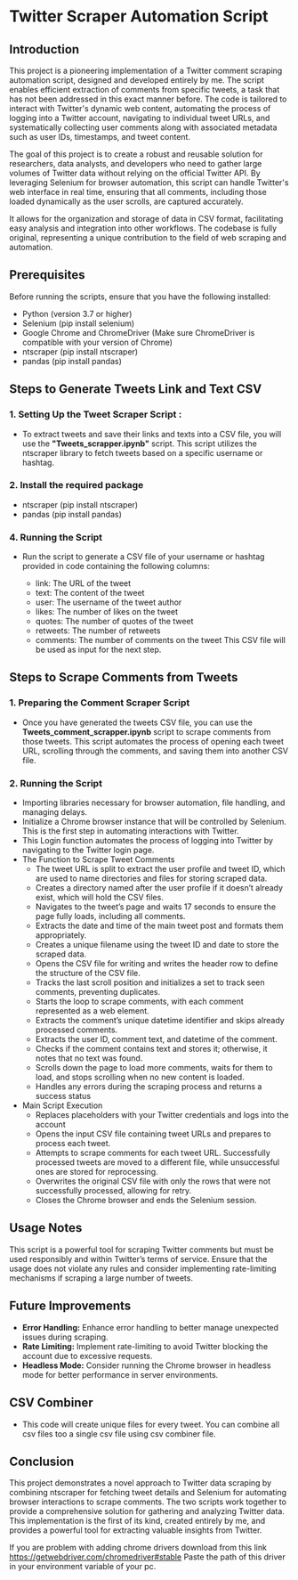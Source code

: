 # Twitter Scraper Automation Script
## Introduction
This project is a pioneering implementation of a Twitter comment scraping automation script, designed and developed entirely by me. The script enables efficient extraction of comments from specific tweets, a task that has not been addressed in this exact manner before. The code is tailored to interact with Twitter's dynamic web content, automating the process of logging into a Twitter account, navigating to individual tweet URLs, and systematically collecting user comments along with associated metadata such as user IDs, timestamps, and tweet content.

The goal of this project is to create a robust and reusable solution for researchers, data analysts, and developers who need to gather large volumes of Twitter data without relying on the official Twitter API. By leveraging Selenium for browser automation, this script can handle Twitter's web interface in real time, ensuring that all comments, including those loaded dynamically as the user scrolls, are captured accurately.

It allows for the organization and storage of data in CSV format, facilitating easy analysis and integration into other workflows. The codebase is fully original, representing a unique contribution to the field of web scraping and automation.

## Prerequisites
Before running the scripts, ensure that you have the following installed:

- Python (version 3.7 or higher)
- Selenium (pip install selenium)
- Google Chrome and ChromeDriver (Make sure ChromeDriver is compatible with your version of Chrome)
- ntscraper (pip install ntscraper)
- pandas (pip install pandas)

## Steps to Generate Tweets Link and Text CSV
### 1.  Setting Up the Tweet Scraper Script :
   - To extract tweets and save their links and texts into a CSV file, you will use the **"Tweets_scrapper.ipynb"** script. This script utilizes the ntscraper library to fetch tweets based on a specific username or hashtag.

### 2.  Install the required package
   - ntscraper (pip install ntscraper)
   - pandas (pip install pandas)
### 4.   Running the Script
  - Run the script to generate a CSV file of your username or hashtag provided in code containing the following columns:

    - link: The URL of the tweet
    - text: The content of the tweet
    - user: The username of the tweet author
    - likes: The number of likes on the tweet
    - quotes: The number of quotes of the tweet
    - retweets: The number of retweets
    - comments: The number of comments on the tweet
This CSV file will be used as input for the next step.

## Steps to Scrape Comments from Tweets
### 1. Preparing the Comment Scraper Script
   - Once you have generated the tweets CSV file, you can use the **Tweets_comment_scrapper.ipynb** script to scrape comments from those tweets. This script automates the process of opening each tweet URL, scrolling through the comments, and saving them into another CSV file.
### 2. Running the Script
   - Importing libraries necessary for browser automation, file handling, and managing delays.
   -  Initialize a Chrome browser instance that will be controlled by Selenium. This is the first step in automating interactions with Twitter.
   -  This Login function automates the process of logging into Twitter by navigating to the Twitter login page.
   -  The Function to Scrape Tweet Comments
      - The tweet URL is split to extract the user profile and tweet ID, which are used to name directories and files for storing scraped data.
      - Creates a directory named after the user profile if it doesn’t already exist, which will hold the CSV files.
      - Navigates to the tweet’s page and waits 17 seconds to ensure the page fully loads, including all comments.
      - Extracts the date and time of the main tweet post and formats them appropriately.
      - Creates a unique filename using the tweet ID and date to store the scraped data.
      - Opens the CSV file for writing and writes the header row to define the structure of the CSV file.
      - Tracks the last scroll position and initializes a set to track seen comments, preventing duplicates.
      - Starts the loop to scrape comments, with each comment represented as a web element.
      - Extracts the comment’s unique datetime identifier and skips already processed comments.
      - Extracts the user ID, comment text, and datetime of the comment.
      - Checks if the comment contains text and stores it; otherwise, it notes that no text was found.
      - Scrolls down the page to load more comments, waits for them to load, and stops scrolling when no new content is loaded.
      -  Handles any errors during the scraping process and returns a success status
   -  Main Script Execution
      - Replaces placeholders with your Twitter credentials and logs into the account
      - Opens the input CSV file containing tweet URLs and prepares to process each tweet.
      - Attempts to scrape comments for each tweet URL. Successfully processed tweets are moved to a different file, while unsuccessful ones are stored for reprocessing.
      - Overwrites the original CSV file with only the rows that were not successfully processed, allowing for retry.
      - Closes the Chrome browser and ends the Selenium session.

## Usage Notes
This script is a powerful tool for scraping Twitter comments but must be used responsibly and within Twitter’s terms of service. Ensure that the usage does not violate any rules and consider implementing rate-limiting mechanisms if scraping a large number of tweets.
## Future Improvements
- **Error Handling:** Enhance error handling to better manage unexpected issues during scraping.
- **Rate Limiting:** Implement rate-limiting to avoid Twitter blocking the account due to excessive requests.
- **Headless Mode:** Consider running the Chrome browser in headless mode for better performance in server environments.

## CSV Combiner
- This code will create unique files for every tweet. You can combine all csv files too a single csv file using csv combiner file.

## Conclusion
This project demonstrates a novel approach to Twitter data scraping by combining ntscraper for fetching tweet details and Selenium for automating browser interactions to scrape comments. The two scripts work together to provide a comprehensive solution for gathering and analyzing Twitter data. This implementation is the first of its kind, created entirely by me, and provides a powerful tool for extracting valuable insights from Twitter.


If you are problem with adding chrome drivers download from this link 
    https://getwebdriver.com/chromedriver#stable
Paste the path of this driver in your environment variable of your pc.
